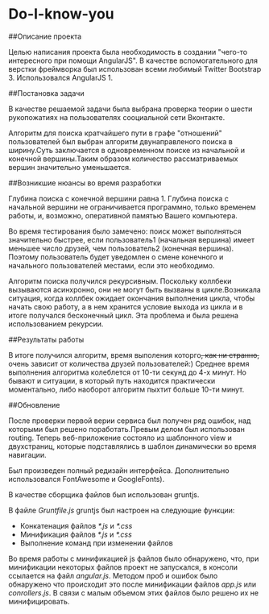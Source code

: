 # Do-I-know-you

##Описание проекта

Целью написания проекта была необходимость в создании "чего-то интересного при помощи AngularJS". В качестве вспомогательного для верстки фреймворка был использован всеми любимый Twitter Bootstrap 3. Использовался AngularJS 1.

##Постановка задачи

В качестве решаемой задачи была выбрана проверка теории о шести рукопожатиях на пользователях сооциальной сети Вконтакте.

Алгоритм для поиска кратчайшего пути в графе "отношений" пользователей был выбран алгоритм двунаправленого поиска в ширину.Суть заключается в одновременном поиске из начальной и конечной вершины.Таким образом количество рассматриваемых вершин значительно уменьшается. 

##Возникшие нюансы во время разработки

Глубина поиска с конечной вершини равна 1. Глубина поиска с начальной вершини не ограничивается программно, только временем работы, и, возможно, оперативной памятью Вашего компьютера.

Во время тестирования было замечено: поиск может выполняться значительно быстрее, если пользователь1 (начальная вершина) имеет меньшее число друзей, чем пользователь2 (конечная вершина). Поэтому пользователь будет уведомлен о смене конечного и начального пользователей  местами, если это необходимо.

Алгоритм поиска получился рекурсивным. Поскольку коллбеки вызываются асинхронно, они не могут быть вызваны в цикле.Возникала ситуация, когда коллбек ожидает окончания выполнения цикла, чтобы начать свою работу, а в нем хранится условие выхода из цикла и в итоге получался бесконечный цикл. Эта проблема и была решена использованием рекурсии. 

##Результаты работы

В итоге получился алгоритм, время выполения которго~~, как ни странно,~~ очень зависит от количества друзей пользователей:) Среднее время выполнения алгоритма колеблется от 10-ти секунд до 4-х минут. Но бывают и ситуации, в который путь находится практически моментально, либо наоборот алгоритм пыхтит больше 10-ти минут.

##Обновление

После проверки первой верии сервиса был получен ряд ошибок, над которыми был решено поработать.Превым делом был использован routing. Теперь веб-приложение состояло из шаблонного view и двухстраниц, которые подставлялись в шаблон динамически во время навигации.

Был произведен полный редизайн интерфейса. Дополнительно использовался FontAwesome и GoogleFonts). 

В качестве сборщика файлов был использован gruntjs.

В файле *Gruntfile.js* gruntjs был настроен на следующие функции:
* Конкатенация файлов _*.js_ и _*.css_
* Минификация файлов _*.js_ и _*.css_
* Выполнение команд при изменении файлов

Во время работы с минификацией js файлов было обнаружено, что, при минификации некоторых файлов проект не запускался, в консоли ссылается на файл *angular.js*. Методом проб и ошибок было обнаружено что происходит это после минификации файлов *app.js* или *conrollers.js*. В связи с малым объемом этих файлов было решено их не минифицировать.